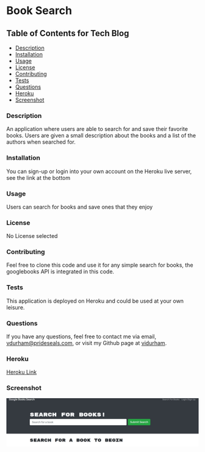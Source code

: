 # Book Search


## Table of Contents for Tech Blog
- [Description](#description)
- [Installation](#installation)
- [Usage](#usage)
- [License](#license)
- [Contributing](#contributing)
- [Tests](#tests)
- [Questions](#questions)
- [Heroku](#heroku)
- [Screenshot](#screenshot)

### Description
An application where users are able to search for and save their favorite books. Users are given a small description about the books and a list of the authors when searched for.

### Installation
You can sign-up or login into your own account on the Heroku live server, see the link at the bottom

### Usage
Users can search for books and save ones that they enjoy

### License

No License selected

### Contributing
Feel free to clone this code and use it for any simple search for books, the googlebooks API is integrated in this code.

### Tests
This application is deployed on Heroku and could be used at your own leisure.

### Questions
If you have any questions, feel free to contact me via email, vdurham@prideseals.com, or visit my Github page at [vidurham](https://github.com/vidurham).

### Heroku
[Heroku Link](https://book-search-2244.herokuapp.com/)

### Screenshot
![Screenshot of Book Search App](./client/public/images/book-search.jpg)